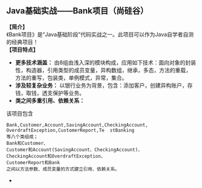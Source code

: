 ## Java基础实战——Bank项目（尚硅谷）

**【简介】**  
《Bank项目》是“Java基础阶段”代码实战之一。此项目可以作为Java自学者自测的经典项目！  
**【项目特点】**  
- **更多技术涵盖：**  由8组由浅入深的模块构成，应用如下技术：面向对象的封装性，构造器，引用类型的成员变量，异构数组，继承，多态，方法的重载，  
方法的重写，包装类，单例模式，异常，集合。
- **涉及较复杂业务：**  以银行业务为背景，包含：添加客户，创建异构账户，存钱，取钱，透支保护等业务。  
- **类之间多重引用、依赖关系：**

该项目包含

    Bank,Customer,Account,SavingAccount,CheckingAccount,
    OverdraftException,CustomerReport,Te  stBanking
    等八个类组成；
    Bank和Customer、
    Customer和Account(SavingAccount、CheckingAccount)、
    CheckingAccount和OverdraftException、
    CustomerReport和Bank
    之间以方法参数、成员变量的方式建立引用、依赖关系。

- 

